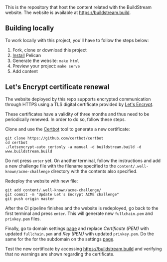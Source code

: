 This is the repository that host the content related with the BuildStream
website. The website is available at <https://buildstream.build>.

## Building locally

To work locally with this project, you'll have to follow the steps below:

1. Fork, clone or download this project
1. [Install][pelican-install] Pelican
1. Generate the website: `make html`
1. Preview your project: `make serve`
1. Add content

## Let's Encrypt certificate renewal

The website deployed by this repo supports encrypted communication through
HTTPS using a TLS digital certificate provided by
[Let's Encrypt][lets-encrypt].

These certificates have a validity of three months and thus need to be
periodically renewed. In order to do so, follow these steps.

Clone and use the [Certbot][certboot] tool to generate a new
certificate:

```
git clone https://github.com/certbot/certbot
cd certbot
./letsencrypt-auto certonly -a manual -d buildstream.build -d www.buildstream.build
```

Do not press `enter` yet. On another terminal, follow the instructions
and add a new challenge file with the filename specified to the
`content/.well-known/acme-challenge` directory with the contents also
specified.

Redeploy the website with new file:

```
git add content/.well-known/acme-challenge/
git commit -m "Update Let's Encrypt ACME challenge"
git push origin master
```

After the CI pipeline finishes and the website is redeployed, go back to
the first terminal and press `enter`. This will generate new
`fullchain.pem` and `privkey.pem` files.

Finally, go to domain settings [page][buildstream.build-settings] and
replace _Certificate (PEM)_ with updated `fullchain.pem` and
_Key (PEM)_ with updated `privkey.pem`. Do the same for the for the
subdomain on the settings [page][www.buildstream.build-settings].

Test the new certificate by accessing <https://buildstream.build> and
verifying that no warnings are shown regarding the certificate.

[pelican-install]: http://docs.getpelican.com/en/3.6.3/install.html
[lets-encrypt]: https://letsencrypt.org/
[certboot]: https://certbot.eff.org/
[buildstream.build-settings]: https://gitlab.com/BuildStream/website/pages/domains/buildstream.build/edit
[www.buildstream.build-settings]: https://gitlab.com/BuildStream/website/pages/domains/www.buildstream.build/edit
